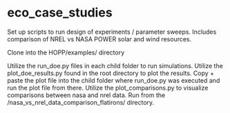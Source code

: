 # eco_case_studies
Set up scripts to run design of experiments / parameter sweeps. Includes comparison of NREL vs NASA POWER solar and wind resources.

Clone into the HOPP/examples/ directory

Utilize the run_doe.py files in each child folder to run simulations.
Utilize the plot_doe_results.py found in the root directory to plot the results. Copy + paste the plot file into the child folder where run_doe.py was executed and run the plot file from there.
Utilize the plot_comparisons.py to visualize comparisons between nasa and nrel data. Run from the /nasa_vs_nrel_data_comparison_flatirons/ directory. 
